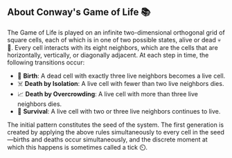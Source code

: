 ## About Conway's Game of Life 📚

The Game of Life is played on an infinite two-dimensional orthogonal grid of square cells, each of which is in one of two possible states, alive or dead 💀🌱. Every cell interacts with its eight neighbors, which are the cells that are horizontally, vertically, or diagonally adjacent. At each step in time, the following transitions occur:

- 🐣 **Birth**: A dead cell with exactly three live neighbors becomes a live cell.
- ☠️ **Death by Isolation**: A live cell with fewer than two live neighbors dies.
- 📈 **Death by Overcrowding**: A live cell with more than three live neighbors dies.
- 🌿 **Survival**: A live cell with two or three live neighbors continues to live.

The initial pattern constitutes the seed of the system. The first generation is created by applying the above rules simultaneously to every cell in the seed—births and deaths occur simultaneously, and the discrete moment at which this happens is sometimes called a tick ⏲️.
